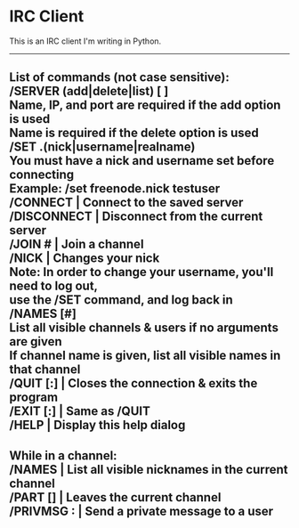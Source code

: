 # IRC Client
This is an IRC client I'm writing in Python.

------------------------------------------------------------                                                                                                                               
List of commands (not case sensitive):                                                                                                                                                     
        /SERVER (add|delete|list) [<name> <ip> <port>]                                                                                                                                     
                Name, IP, and port are required if the add option is used                                                                                                                  
                Name is required if the delete option is used                                                                                                                              
        /SET <server name>.(nick|username|realname) <value>                                                                                                                                
                You must have a nick and username set before connecting                                                                                                                    
                Example: /set freenode.nick testuser                                                                                                                                       
        /CONNECT <name> | Connect to the saved server                                                                                                                                      
        /DISCONNECT | Disconnect from the current server                                                                                                                                   
        /JOIN #<channel name> | Join a channel                                                                                                                                             
        /NICK <new nick> | Changes your nick                                                                                                                                               
                Note: In order to change your username, you'll need to log out,                                                                                                            
                use the /SET command, and log back in                                                                                                                                      
        /NAMES [#<channel name>]                                                                                                                                                           
                List all visible channels & users if no arguments are given                                                                                                                
                If channel name is given, list all visible names in that channel                                                                                                           
        /QUIT [:<message>] | Closes the connection & exits the program                                                                                                                     
        /EXIT [:<message>] | Same as /QUIT                                                                                                                                                 
        /HELP | Display this help dialog                                                                                                                                                   
------------------------------------------------------------                                                                                                                               
While in a channel:                                                                                                                                                                        
        /NAMES | List all visible nicknames in the current channel                                                                                                                         
        /PART [<part message>] | Leaves the current channel                                                                                                                                
        /PRIVMSG <nick> :<message> | Send a private message to a user                                                                                                                      
------------------------------------------------------------